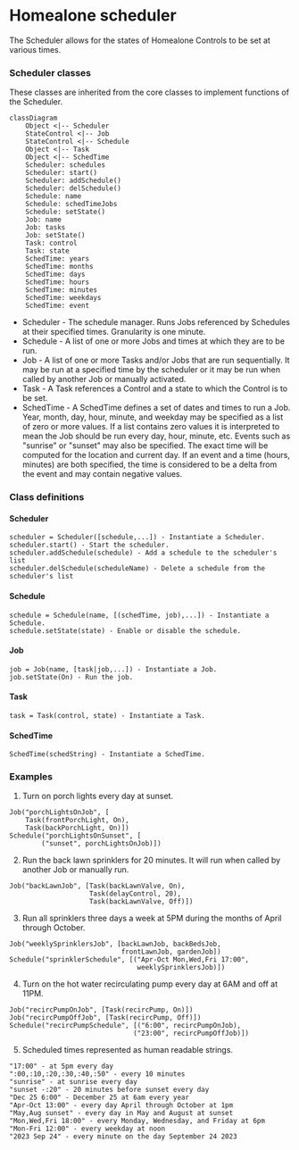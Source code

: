 # Homealone scheduler

The Scheduler allows for the states of Homealone Controls to be set at various times.

### Scheduler classes
These classes are inherited from the core classes to implement functions of the Scheduler.

```mermaid
classDiagram
	Object <|-- Scheduler
	StateControl <|-- Job
	StateControl <|-- Schedule
	Object <|-- Task
	Object <|-- SchedTime
	Scheduler: schedules
	Scheduler: start()
	Scheduler: addSchedule()
	Scheduler: delSchedule()
	Schedule: name
	Schedule: schedTimeJobs
	Schedule: setState()
	Job: name
	Job: tasks
	Job: setState()
	Task: control
	Task: state
	SchedTime: years
	SchedTime: months
	SchedTime: days
	SchedTime: hours
	SchedTime: minutes
	SchedTime: weekdays
	SchedTime: event
```

- Scheduler - The schedule manager.  Runs Jobs referenced by Schedules at their specified times.  Granularity is one minute.
- Schedule - A list of one or more Jobs and times at which they are to be run.
- Job - A list of one or more Tasks and/or Jobs that are run sequentially. It may be run at a specified time by the scheduler or it may be run when called by another Job or manually activated.
- Task - A Task references a Control and a state to which the Control is to be set.
- SchedTime - A SchedTime defines a set of dates and times to run a Job. Year, month, day, hour, minute, and weekday may be specified as a list of zero or more values. If a list contains zero values it is interpreted to mean the Job should be run every day, hour, minute, etc.  Events such as "sunrise" or "sunset" may also be specified. The exact time will be computed for the location and current day.  If an event and a time (hours, minutes) are both specified, the time is considered to be a delta from the event and may contain negative values.

### Class definitions

#### Scheduler
```
scheduler = Scheduler([schedule,...]) - Instantiate a Scheduler.
scheduler.start() - Start the scheduler.
scheduler.addSchedule(schedule) - Add a schedule to the scheduler's list
scheduler.delSchedule(scheduleName) - Delete a schedule from the scheduler's list
```
#### Schedule
```
schedule = Schedule(name, [(schedTime, job),...]) - Instantiate a Schedule.
schedule.setState(state) - Enable or disable the schedule.
```
#### Job
```
job = Job(name, [task|job,...]) - Instantiate a Job.
job.setState(On) - Run the job.
```
#### Task
```
task = Task(control, state) - Instantiate a Task.
```
#### SchedTime
```
SchedTime(schedString) - Instantiate a SchedTime.
```
### Examples

1. Turn on porch lights every day at sunset.
```
Job("porchLightsOnJob", [
	Task(frontPorchLight, On),
	Task(backPorchLight, On)])
Schedule("porchLightsOnSunset", [
		("sunset", porchLightsOnJob)])
```
2. Run the back lawn sprinklers for 20 minutes. It will run when called by another Job or manually run.
```
Job("backLawnJob", [Task(backLawnValve, On),
					Task(delayControl, 20),
					Task(backLawnValve, Off)])
```
3. Run all sprinklers three days a week at 5PM during the months of April through October.
```
Job("weeklySprinklersJob", [backLawnJob, backBedsJob,
							frontLawnJob, gardenJob])
Schedule("sprinklerSchedule", [("Apr-Oct Mon,Wed,Fri 17:00",
								weeklySprinklersJob)])
```
4. Turn on the hot water recirculating pump every day at 6AM and off at 11PM.
```
Job("recircPumpOnJob", [Task(recircPump, On)])
Job("recircPumpOffJob", [Task(recircPump, Off)])
Schedule("recircPumpSchedule", [("6:00", recircPumpOnJob),
							   ("23:00", recircPumpOffJob)])
```
5. Scheduled times represented as human readable strings.
```
"17:00" - at 5pm every day
":00,:10,:20,:30,:40,:50" - every 10 minutes
"sunrise" - at sunrise every day
"sunset -:20" - 20 minutes before sunset every day
"Dec 25 6:00" - December 25 at 6am every year
"Apr-Oct 13:00" - every day April through October at 1pm
"May,Aug sunset" - every day in May and August at sunset
"Mon,Wed,Fri 18:00" - every Monday, Wednesday, and Friday at 6pm
"Mon-Fri 12:00" - every weekday at noon
"2023 Sep 24" - every minute on the day September 24 2023
```
